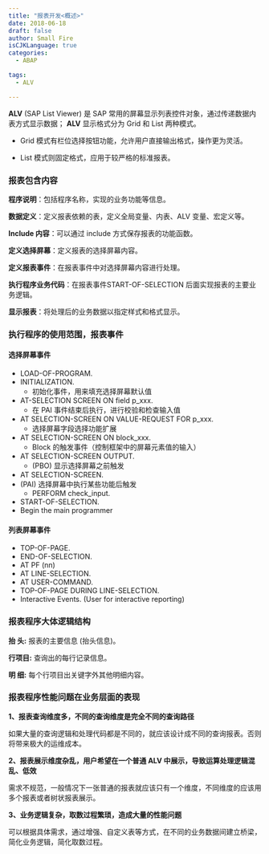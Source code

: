 ```yaml
---
title: "报表开发<概述>"
date: 2018-06-18
draft: false
author: Small Fire
isCJKLanguage: true
categories: 
  - ABAP

tags: 
  - ALV

---
```


**ALV** (SAP List Viewer) 是 SAP 常用的屏幕显示列表控件对象，通过传递数据内表方式显示数据； **ALV** 显示格式分为 Grid 和 List 两种模式。

-  Grid 模式有栏位选择按钮功能，允许用户直接输出格式，操作更为灵活。

- List 模式则固定格式，应用于较严格的标准报表。

### 报表包含内容

**程序说明**：包括程序名称，实现的业务功能等信息。

**数据定义**：定义报表依赖的表，定义全局变量、内表、ALV 变量、宏定义等。

**Include 内容**：可以通过 include 方式保存报表的功能函数。

**定义选择屏幕**：定义报表的选择屏幕内容。

**定义报表事件**：在报表事件中对选择屏幕内容进行处理。

**执行程序业务代码**：在报表事件START-OF-SELECTION 后面实现报表的主要业务逻辑。

**显示报表**：将处理后的业务数据以指定样式和格式显示。

### 执行程序的使用范围，报表事件

#### 选择屏幕事件

- LOAD-OF-PROGRAM.
- INITIALIZATION. 
  - 初始化事件，用来填充选择屏幕默认值
- AT-SELECTION SCREEN ON field p_xxx.  
  - 在 PAI 事件结束后执行，进行校验和检查输入值
- AT SELECTION-SCREEN ON VALUE-REQUEST FOR p_xxx. 
  - 选择屏幕字段选择功能扩展
- AT SELECTION-SCREEN ON block_xxx.
  - Block 的触发事件（控制框架中的屏幕元素值的输入）
- AT SELECTION-SCREEN OUTPUT.   
  - (PBO) 显示选择屏幕之前触发
- AT SELECTION-SCREEN.   
- (PAI) 选择屏幕中执行某些功能后触发
  - PERFORM check_input.
- START-OF-SELECTION.
- Begin the main programmer

#### 列表屏幕事件

- TOP-OF-PAGE.
- END-OF-SELECTION. 
- AT PF (nn)
- AT LINE-SELECTION.
- AT USER-COMMAND.
- TOP-OF-PAGE DURING LINE-SELECTION.
- Interactive Events. (User for interactive reporting)

### 报表程序大体逻辑结构
**抬  头:** 报表的主要信息 (抬头信息)。

**行项目:** 查询出的每行记录信息。

**明  细:** 每个行项目出关键字外其他明细内容。

### 报表程序性能问题在业务层面的表现

**1、报表查询维度多，不同的查询维度是完全不同的查询路径**

如果大量的查询逻辑和处理代码都是不同的，就应该设计成不同的查询报表。否则将带来极大的运维成本。

**2、报表展示维度杂乱，用户希望在一个普通 ALV 中展示，导致运算处理逻辑混乱、低效**

需求不规范，一般情况下一张普通的报表就应该只有一个维度，不同维度的应该用多个报表或者树状报表展示。

**3、业务逻辑复杂，取数过程繁琐，造成大量的性能问题**

可以根据具体需求，通过增强、自定义表等方式，在不同的业务数据间建立桥梁，简化业务逻辑，简化取数过程。











